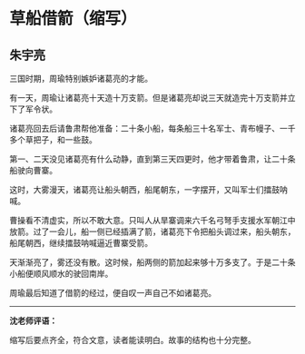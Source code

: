 # 草船借箭（缩写） #

## 朱宇亮 ##

三国时期，周瑜特别嫉妒诸葛亮的才能。
   
有一天，周瑜让诸葛亮十天造十万支箭。但是诸葛亮却说三天就造完十万支箭并立下了军令状。
   
诸葛亮回去后请鲁肃帮他准备：二十条小船，每条船三十名军士、青布幔子、一千多个草把子，和一些鼓。
   
第一、二天没见诸葛亮有什么动静，直到第三天四更时，他才带着鲁肃，让二十条船驶向曹寨。
   
这时，大雾漫天，诸葛亮让船头朝西，船尾朝东，一字摆开，又叫军士们擂鼓呐喊。
   
曹操看不清虚实，所以不敢大意。只叫人从旱寨调来六千名弓弩手支援水军朝江中放箭。过了一会儿，船一侧已经插满了箭，诸葛亮下令把船头调过来，船头朝东，船尾朝西，继续擂鼓呐喊逼近曹寨受箭。
   
天渐渐亮了，雾还没有散。这时候，船两侧的箭加起来够十万多支了。于是二十条小船便顺风顺水的驶回南岸。
   
周瑜最后知道了借箭的经过，便自叹一声自己不如诸葛亮。

-------------------------------------

**沈老师评语：**

缩写后要点齐全，符合文意，读者能读明白。故事的结构也十分完整。